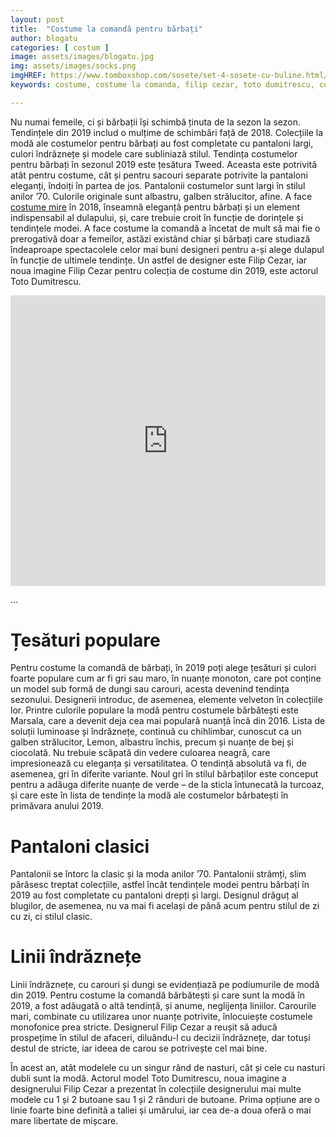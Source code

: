 ```yaml
---
layout: post
title:  "Costume la comandă pentru bărbați"
author: blogatu
categories: [ costum ]
image: assets/images/blogatu.jpg
img: assets/images/socks.png
imgHREF: https://www.tomboxshop.com/sosete/set-4-sosete-cu-buline.html/?ref=blog
keywords: costume, costume la comanda, filip cezar, toto dumitrescu, colectie de costume, costume personalizate, sacou nasturi, nasturi dubli, tesaturi populare, linii indraznete, pantaloni clasici, tombox, tomboxshop, blogul tombox

---
```


Nu numai femeile, ci și bărbații își schimbă ținuta de la sezon la sezon. Tendințele din 2019 includ o mulțime de schimbări față de 2018. Colecțiile la modă ale costumelor pentru bărbați au fost completate cu pantaloni largi, culori îndrăznețe și modele care subliniază stilul. Tendința costumelor pentru bărbați în sezonul 2019 este țesătura Tweed. Aceasta este potrivită atât pentru costume, cât și pentru sacouri separate potrivite la pantaloni eleganți, îndoiți în partea de jos. Pantalonii costumelor sunt largi în stilul anilor ’70. Culorile originale sunt  albastru, galben strălucitor, afine. A face [costume mire](http://www.filipcezar.com/ro/content/65-costume-mire) în 2018, înseamnă eleganță pentru bărbați și un element indispensabil al dulapului, și, care trebuie croit în funcție de dorințele și tendințele modei. A face costume la comandă a încetat de mult să mai fie o prerogativă doar a femeilor, astăzi existând chiar și bărbați care studiază îndeaproape spectacolele celor mai buni designeri pentru a-și alege dulapul în funcție de ultimele tendințe. Un astfel de designer este Filip Cezar, iar noua imagine Filip Cezar pentru colecția de costume din 2019, este actorul Toto Dumitrescu.

<iframe src="https://www.youtube.com/embed/mzipXeqpUpc" frameborder="0" allowfullscreen="allowfullscreen" style="width: 100%; height: 464.625px;"></iframe>

...

# Țesături populare

Pentru costume la comandă de bărbați, în 2019 poți alege țesături și culori foarte populare cum ar fi gri sau maro, în nuanțe monoton, care pot conține un model sub formă de dungi sau carouri, acesta devenind tendința sezonului. Designerii introduc, de asemenea, elemente velveton în colecțiile lor. Printre culorile populare la modă pentru costumele bărbătești este Marsala, care a devenit deja cea mai populară nuanță încă din 2016. Lista de soluții luminoase și îndrăznețe, continuă cu chihlimbar, cunoscut ca un galben strălucitor, Lemon, albastru închis, precum și nuanțe de bej și ciocolată. Nu trebuie scăpată din vedere culoarea neagră, care impresionează cu eleganța și versatilitatea. O tendință absolută va fi, de asemenea, gri în diferite variante. Noul gri în stilul bărbaților este conceput pentru a adăuga diferite nuanțe de verde – de la sticla întunecată la turcoaz, și care este în lista de tendințe la modă ale costumelor bărbatești în primăvara anului 2019.

# Pantaloni clasici

Pantalonii se întorc la clasic și la moda anilor ’70.  Pantalonii strâmți, slim părăsesc treptat colecțiile, astfel încât tendințele modei pentru bărbați în 2019 au fost completate cu pantaloni drepți și largi. Designul drăguț al blugilor, de asemenea,  nu va mai fi același de până acum pentru stilul de zi cu zi, ci stilul clasic.

# Linii îndrăznețe

Linii îndrăznețe, cu carouri și dungi se evidențiază pe podiumurile de modă din 2019. Pentru costume la comandă  bărbătești  și care sunt la modă în 2019, a fost adăugată o altă tendință, și anume, neglijența liniilor. Carourile mari, combinate cu utilizarea unor nuanțe potrivite, înlocuiește costumele monofonice prea stricte. Designerul Filip Cezar a reușit să aducă prospețime în stilul de afaceri, diluându-l cu decizii îndrăznețe, dar totuși destul de stricte, iar ideea de carou se potrivește cel mai bine.

În acest an, atât modelele cu un singur rând de nasturi, cât și cele cu nasturi dubli sunt la modă. Actorul model Toto Dumitrescu, noua imagine a designerului Filip Cezar a prezentat în colecțiile designerului mai multe modele cu 1 și 2 butoane sau 1 și 2 rânduri de butoane. Prima opțiune are o linie foarte bine definită a taliei și umărului, iar cea de-a doua oferă o mai mare libertate de mișcare.
